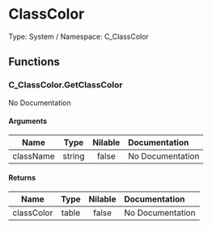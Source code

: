 # ClassColor

Type: System / Namespace: C_ClassColor

## Functions

### C_ClassColor.GetClassColor

No Documentation

#### Arguments
|Name|Type|Nilable|Documentation|
|:---:|:---:|:---:|:---|
|className|string|false|No Documentation|
#### Returns
|Name|Type|Nilable|Documentation|
|:---:|:---:|:---:|:---|
|classColor|table|false|No Documentation|
